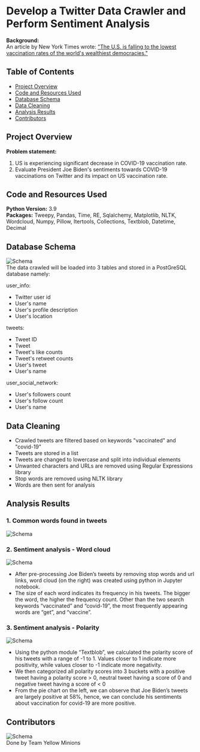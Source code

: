 # Develop a Twitter Data Crawler and Perform Sentiment Analysis

**Background:**  
An article by New York Times wrote:
["The U.S. is falling to the lowest vaccination rates of the world's wealthiest democracies."](https://www.nytimes.com/2021/09/11/world/asia/us-vaccination-rate-low.html)

## Table of Contents

- [Project Overview](#project-overview)
- [Code and Resources Used](#code-and-resources-used)
- [Database Schema](#database-schema)
- [Data Cleaning](#data-cleaning)
- [Analysis Results](#analysis-results)
- [Contributors](#contributors)

## Project Overview

**Problem statement:**
1. US is experiencing significant decrease in COVID-19 vaccination rate.
2. Evaluate President Joe Biden's sentiments towards COVID-19 vaccinations on Twitter and its impact on US vaccination rate.

## Code and Resources Used

**Python Version:** 3.9  
**Packages:** Tweepy, Pandas, Time, RE, Sqlalchemy, Matplotlib, NLTK, Wordcloud, Numpy, Pillow, Itertools, Collections, Textblob, Datetime, Decimal

## Database Schema  

![Schema](https://github.com/olliechan92/minions/blob/main/Charts_and_images/schema.jpg?raw=true)  
The data crawled will be loaded into 3 tables and stored in a PostGreSQL database namely:

user_info:  
- Twitter user id
- User's name
- User's profile description
- User's location

tweets:
- Tweet ID
- Tweet
- Tweet's like counts
- Tweet's retweet counts
- User's tweet
- User's name

user_social_network:
- User's followers count
- User's follow count
- User's name

## Data Cleaning

- Crawled tweets are filtered based on keywords "vaccinated" and "covid-19"
- Tweets are stored in a list
- Tweets are changed to lowercase and split into individual elements
- Unwanted characters and URLs are removed using Regular Expressions library
- Stop words are removed using NLTK library
- Words are then sent for analysis

## Analysis Results

### 1. Common words found in tweets
![Schema](https://github.com/olliechan92/minions/blob/main/Charts_and_images/counter.jpg?raw=true)  


### 2. Sentiment analysis - Word cloud
![Schema](https://github.com/olliechan92/minions/blob/main/Charts_and_images/wordcloud.jpg?raw=true)  
- After pre-processing Joe Biden’s tweets by removing stop words and url links, word cloud (on the right) was created using python in Jupyter notebook.
- The size of each word indicates its frequency in his tweets. The bigger the word, the higher the frequency count. Other than the two search keywords “vaccinated” and “covid-19”, the most frequently appearing words are “get”, and “vaccine”.

### 3. Sentiment analysis - Polarity
![Schema](https://github.com/olliechan92/minions/blob/main/Charts_and_images/polarity.jpg?raw=true)  
- Using the python module “Textblob”, we calculated the polarity score of his tweets with a range of -1 to 1. Values closer to 1 indicate more positivity, while values closer to -1 indicate more negativity.
- We then categorized all polarity scores into 3 buckets with a positive tweet having a polarity score > 0, neutral tweet having a score of 0 and negative tweet having a score of < 0
- From the pie chart on the left, we can observe that Joe Biden’s tweets are largely positive at 58%, hence, we can conclude his sentiments about vaccination for covid-19 are more positive.

## Contributors
![Schema](https://github.com/olliechan92/minions/blob/main/Charts_and_images/minion.jpg?raw=true)  
Done by Team Yellow Minions
